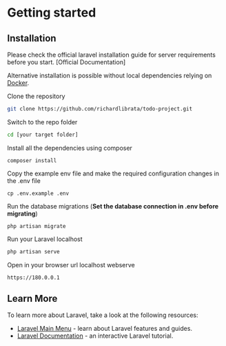 # Getting started

## Installation

Please check the official laravel installation guide for server requirements before you start. [Official Documentation]

Alternative installation is possible without local dependencies relying on [Docker](#docker).

Clone the repository

```bash
git clone https://github.com/richardlibrata/todo-project.git
```

Switch to the repo folder

```bash
cd [your target folder]
```

Install all the dependencies using composer

    composer install
    
Copy the example env file and make the required configuration changes in the .env file

    cp .env.example .env

Run the database migrations (**Set the database connection in .env before migrating**)

    php artisan migrate

Run your Laravel localhost

```bash
php artisan serve
```

Open in your browser url localhost webserve
    
    https://180.0.0.1

## Learn More

To learn more about Laravel, take a look at the following resources:

- [Laravel Main Menu](https://laravel.com/) - learn about Laravel features and guides.
- [Laravel Documentation](https://laravel.com/docs/11.x/readme) - an interactive Laravel tutorial.
